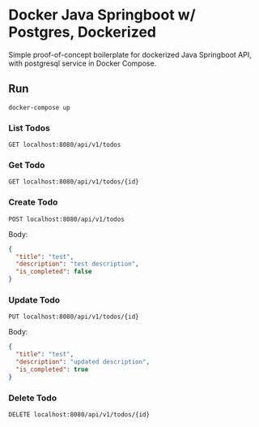 # Docker Java Springboot w/ Postgres, Dockerized

Simple proof-of-concept boilerplate for dockerized Java Springboot API, with postgresql service in Docker Compose.

## Run

```
docker-compose up
```

### List Todos

```
GET localhost:8080/api/v1/todos
```

### Get Todo

```
GET localhost:8080/api/v1/todos/{id}
```

### Create Todo

```
POST localhost:8080/api/v1/todos
```

Body:

```json
{
  "title": "test",
  "description": "test description",
  "is_completed": false
}
```

### Update Todo

```
PUT localhost:8080/api/v1/todos/{id}
```

Body:

```json
{
  "title": "test",
  "description": "updated description",
  "is_completed": true
}
```

### Delete Todo

```
DELETE localhost:8080/api/v1/todos/{id}
```

